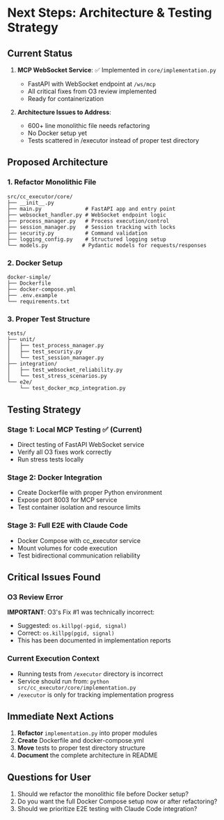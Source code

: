 # Next Steps: Architecture & Testing Strategy

## Current Status

1. **MCP WebSocket Service**: ✅ Implemented in `core/implementation.py`
   - FastAPI with WebSocket endpoint at `/ws/mcp`
   - All critical fixes from O3 review implemented
   - Ready for containerization

2. **Architecture Issues to Address**:
   - 600+ line monolithic file needs refactoring
   - No Docker setup yet
   - Tests scattered in /executor instead of proper test directory

## Proposed Architecture

### 1. Refactor Monolithic File
```
src/cc_executor/core/
├── __init__.py
├── main.py              # FastAPI app and entry point
├── websocket_handler.py # WebSocket endpoint logic
├── process_manager.py   # Process execution/control
├── session_manager.py   # Session tracking with locks
├── security.py          # Command validation
├── logging_config.py    # Structured logging setup
└── models.py           # Pydantic models for requests/responses
```

### 2. Docker Setup
```
docker-simple/
├── Dockerfile
├── docker-compose.yml
├── .env.example
└── requirements.txt
```

### 3. Proper Test Structure
```
tests/
├── unit/
│   ├── test_process_manager.py
│   ├── test_security.py
│   └── test_session_manager.py
├── integration/
│   ├── test_websocket_reliability.py
│   └── test_stress_scenarios.py
└── e2e/
    └── test_docker_mcp_integration.py
```

## Testing Strategy

### Stage 1: Local MCP Testing ✅ (Current)
- Direct testing of FastAPI WebSocket service
- Verify all O3 fixes work correctly
- Run stress tests locally

### Stage 2: Docker Integration
- Create Dockerfile with proper Python environment
- Expose port 8003 for MCP service
- Test container isolation and resource limits

### Stage 3: Full E2E with Claude Code
- Docker Compose with cc_executor service
- Mount volumes for code execution
- Test bidirectional communication reliability

## Critical Issues Found

### O3 Review Error
**IMPORTANT**: O3's Fix #1 was technically incorrect:
- Suggested: `os.killpg(-pgid, signal)` 
- Correct: `os.killpg(pgid, signal)`
- This has been documented in implementation reports

### Current Execution Context
- Running tests from `/executor` directory is incorrect
- Service should run from: `python src/cc_executor/core/implementation.py`
- `/executor` is only for tracking implementation progress

## Immediate Next Actions

1. **Refactor** `implementation.py` into proper modules
2. **Create** Dockerfile and docker-compose.yml
3. **Move** tests to proper test directory structure
4. **Document** the complete architecture in README

## Questions for User

1. Should we refactor the monolithic file before Docker setup?
2. Do you want the full Docker Compose setup now or after refactoring?
3. Should we prioritize E2E testing with Claude Code integration?